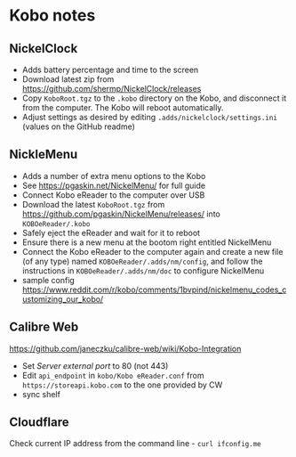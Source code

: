 # Kobo notes

## NickelClock
- Adds battery percentage and time to the screen
- Download latest zip from https://github.com/shermp/NickelClock/releases
- Copy `KoboRoot.tgz` to the `.kobo` directory on the Kobo, and disconnect it from the computer. The Kobo will reboot automatically.
- Adjust settings as desired by editing `.adds/nickelclock/settings.ini` (values on the GitHub readme)

## NickleMenu
- Adds a number of extra menu options to the Kobo
- See https://pgaskin.net/NickelMenu/ for full guide
- Connect Kobo eReader to the computer over USB
- Download the latest `KoboRoot.tgz` from https://github.com/pgaskin/NickelMenu/releases/ into `KOBOeReader/.kobo`
- Safely eject the eReader and wait for it to reboot
- Ensure there is a new menu at the bootom right entitled NickelMenu
- Connect the Kobo eReader to the computer again and create a new file (of any type) named `KOBOeReader/.adds/nm/config`, and follow the instructions in `KOBOeReader/.adds/nm/doc` to configure NickelMenu
- sample config https://www.reddit.com/r/kobo/comments/1bvpind/nickelmenu_codes_customizing_our_kobo/

## Calibre Web
https://github.com/janeczku/calibre-web/wiki/Kobo-Integration
- Set _Server external port_ to 80 (not 443)
- Edit `api_endpoint` in `kobo/Kobo eReader.conf` from `https://storeapi.kobo.com` to the one provided by CW
- sync shelf

## Cloudflare
Check current IP address from the command line - `curl ifconfig.me`